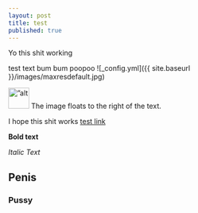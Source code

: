 ```yaml
---
layout: post
title: test
published: true
---
```


Yo this shit working

test text bum bum poopoo ![_config.yml]({{ site.baseurl }}/images/maxresdefault.jpg)

<p><img src=![_config.yml]({{ site.baseurl }}/images/bmoo.png) alt=”alt text” Style=”float:right;width:42px;height:42px:”> The image floats to the right of the text.</p> 

I hope this shit works [test link]( https://www.youtube.com/watch?v=mEnhfMRLXnc)


**Bold text**


_Italic Text_


## Penis


### Pussy


